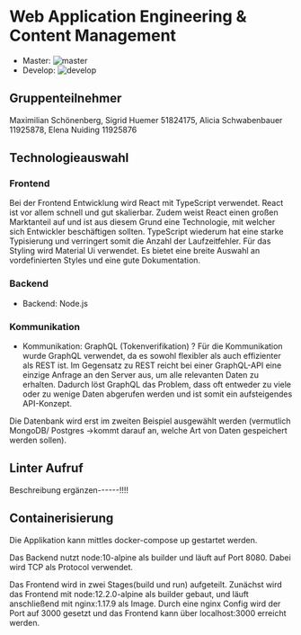 # Web Application Engineering & Content Management
- Master: ![master](https://github.com/schoenenberg/waecm-group-09/workflows/CI/badge.svg?branch=master) 
- Develop: ![develop](https://github.com/schoenenberg/waecm-group-09/workflows/CI/badge.svg?branch=develop)

## Gruppenteilnehmer
Maximilian Schönenberg, Sigrid Huemer 51824175, Alicia Schwabenbauer 11925878, Elena Nuiding 11925876

## Technologieauswahl

### Frontend
Bei der Frontend Entwicklung wird React mit TypeScript verwendet. React ist vor allem schnell und gut skalierbar. Zudem weist React einen großen Marktanteil auf und ist aus diesem Grund eine Technologie, mit welcher sich Entwickler beschäftigen sollten. TypeScript wiederum hat eine starke Typisierung und verringert somit die Anzahl der Laufzeitfehler. Für das Styling wird Material Ui verwendet. Es bietet eine breite Auswahl an vordefinierten Styles und eine gute Dokumentation.

### Backend
- Backend: Node.js

### Kommunikation
- Kommunikation: GraphQL (Tokenverifikation) ?
Für die Kommunikation wurde GraphQL verwendet, da es sowohl flexibler als auch effizienter als REST ist. Im Gegensatz zu REST reicht bei einer GraphQL-API eine einzige Anfrage an den Server aus, um alle relevanten Daten zu erhalten. Dadurch löst GraphQL das Problem, dass oft entweder zu viele oder zu wenige Daten abgerufen werden und ist somit ein aufsteigendes API-Konzept.

Die Datenbank wird erst im zweiten Beispiel ausgewählt werden (vermutlich MongoDB/ Postgres ->kommt darauf an, welche Art von Daten gespeichert werden sollen).

## Linter Aufruf
Beschreibung ergänzen------!!!!

## Containerisierung
Die Applikation kann mittles docker-compose up gestartet werden.

Das Backend nutzt node:10-alpine als builder und läuft auf Port 8080. Dabei wird TCP als Protocol verwendet.

Das Frontend wird in zwei Stages(build und run) aufgeteilt. 
Zunächst wird das Frontend mit node:12.2.0-alpine als builder gebaut, und läuft anschließend mit nginx:1.17.9 als Image. Durch eine nginx Config wird der Port auf 3000 gesetzt und das Frontend kann über localhost:3000 erreicht werden.
 


